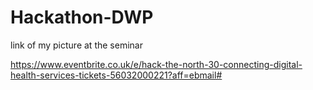 # Hackathon-DWP

link of my picture at the seminar

https://www.eventbrite.co.uk/e/hack-the-north-30-connecting-digital-health-services-tickets-56032000221?aff=ebmail#
